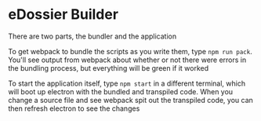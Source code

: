 # eDossier Builder

There are two parts, the bundler and the application

To get webpack to bundle the scripts as you write them, type `npm run pack`. You'll see output from webpack about whether or not there were errors in the bundling process, but everything will be green if it worked

To start the application itself, type `npm start` in a different terminal, which will boot up electron with the bundled and transpiled code. When you change a source file and see webpack spit out the transpiled code, you can then refresh electron to see the changes

